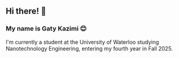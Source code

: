 ## Hi there! 👋
### My name is Gaty Kazimi 😊
I'm currently a student at the University of Waterloo studying Nanotechnology Engineering, entering my fourth year in Fall 2025. 

<!--
**gatykazimi/gatykazimi** is a ✨ _special_ ✨ repository because its `README.md` (this file) appears on your GitHub profile.

Here are some ideas to get you started:

- 🔭 I’m currently working on ...
- 🌱 I’m currently learning ...
- 👯 I’m looking to collaborate on ...
- 🤔 I’m looking for help with ...
- 💬 Ask me about ...
- 📫 How to reach me: ...
- 😄 Pronouns: ...
- ⚡ Fun fact: ...
-->
